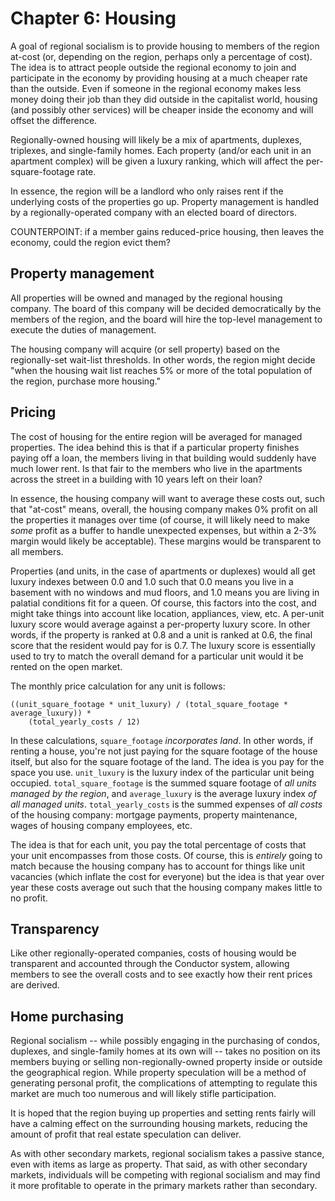 # Chapter 6: Housing

A goal of regional socialism is to provide housing to members of the region at-cost (or, depending on the region, perhaps only a percentage of cost). The idea is to attract people outside the regional economy to join and participate in the economy by providing housing at a much cheaper rate than the outside. Even if someone in the regional economy makes less money doing their job than they did outside in the capitalist world, housing (and possibly other services) will be cheaper inside the economy and will offset the difference.

Regionally-owned housing will likely be a mix of apartments, duplexes, triplexes, and single-family homes. Each property (and/or each unit in an apartment complex) will be given a luxury ranking, which will affect the per-square-footage rate.

In essence, the region will be a landlord who only raises rent if the underlying costs of the properties go up. Property management is handled by a regionally-operated company with an elected board of directors.

COUNTERPOINT: if a member gains reduced-price housing, then leaves the economy, could the region evict them?

## Property management

All properties will be owned and managed by the regional housing company. The board of this company will be decided democratically by the members of the region, and the board will hire the top-level management to execute the duties of management.

The housing company will acquire (or sell property) based on the regionally-set wait-list thresholds. In other words, the region might decide "when the housing wait list reaches 5% or more of the total population of the region, purchase more housing."

## Pricing

The cost of housing for the entire region will be averaged for managed properties. The idea behind this is that if a particular property finishes paying off a loan, the members living in that building would suddenly have much lower rent. Is that fair to the members who live in the apartments across the street in a building with 10 years left on their loan?

In essence, the housing company will want to average these costs out, such that "at-cost" means, overall, the housing company makes 0% profit on all the properties it manages over time (of course, it will likely need to make *some* profit as a buffer to handle unexpected expenses, but within a 2-3% margin would likely be acceptable). These margins would be transparent to all members.

Properties (and units, in the case of apartments or duplexes) would all get luxury indexes between 0.0 and 1.0 such that 0.0 means you live in a basement with no windows and mud floors, and 1.0 means you are living in palatial conditions fit for a queen. Of course, this factors into the cost, and might take things into account like location, appliances, view, etc. A per-unit luxury score would average against a per-property luxury score. In other words, if the property is ranked at 0.8 and a unit is ranked at 0.6, the final score that the resident would pay for is 0.7. The luxury score is essentially used to try to match the overall demand for a particular unit would it be rented on the open market.

The monthly price calculation for any unit is follows:

```
((unit_square_footage * unit_luxury) / (total_square_footage * average_luxury)) *
    (total_yearly_costs / 12)
```

In these calculations, `square_footage` *incorporates land*. In other words, if renting a house, you're not just paying for the square footage of the house itself, but also for the square footage of the land. The idea is you pay for the space you use. `unit_luxury` is the luxury index of the particular unit being occupied. `total_square_footage` is the summed square footage of *all units managed by the region*, and `average_luxury` is the average luxury index *of all managed units*. `total_yearly_costs` is the summed expenses of *all costs* of the housing company: mortgage payments, property maintenance, wages of housing company employees, etc.

The idea is that for each unit, you pay the total percentage of costs that your unit encompasses from those costs. Of course, this is *entirely* going to match because the housing company has to account for things like unit vacancies (which inflate the cost for everyone) but the idea is that year over year these costs average out such that the housing company makes little to no profit.

## Transparency

Like other regionally-operated companies, costs of housing would be transparent and accounted through the Conductor system, allowing members to see the overall costs and to see exactly how their rent prices are derived.

## Home purchasing

Regional socialism -- while possibly engaging in the purchasing of condos, duplexes, and single-family homes at its own will -- takes no position on its members buying or selling non-regionally-owned property inside or outside the geographical region. While property speculation will be a method of generating personal profit, the complications of attempting to regulate this market are much too numerous and will likely stifle participation.

It is hoped that the region buying up properties and setting rents fairly will have a calming effect on the surrounding housing markets, reducing the amount of profit that real estate speculation can deliver.

As with other secondary markets, regional socialism takes a passive stance, even with items as large as property. That said, as with other secondary markets, individuals will be competing with regional socialism and may find it more profitable to operate in the primary markets rather than secondary.

